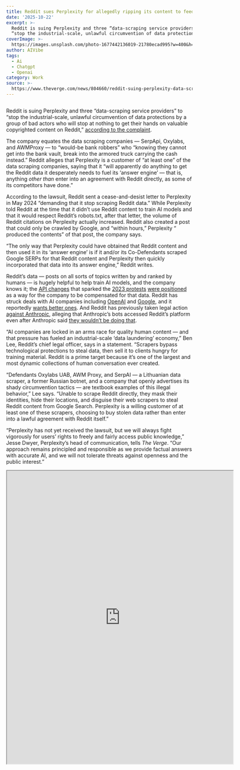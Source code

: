 ```yaml
---
title: Reddit sues Perplexity for allegedly ripping its content to feed AI
date: '2025-10-22'
excerpt: >-
  Reddit is suing Perplexity and three “data-scraping service providers” to
  “stop the industrial-scale, unlawful circumvention of data protections by a...
coverImage: >-
  https://images.unsplash.com/photo-1677442136019-21780ecad995?w=400&h=200&fit=crop&auto=format
author: AIVibe
tags:
  - Ai
  - Chatgpt
  - Openai
category: Work
source: >-
  https://www.theverge.com/news/804660/reddit-suing-perplexity-data-scrapers-ai-lawsuit
---
```


											

						
<figure>

<img alt="" data-caption="" data-portal-copyright="" data-has-syndication-rights="1" src="https://platform.theverge.com/wp-content/uploads/sites/2/2025/08/STK115_Reddit_01.jpg.webp?quality=90&#038;strip=all&#038;crop=0,0,100,100" />
	<figcaption>
		</figcaption>
</figure>
<p class="has-text-align-none">Reddit is suing Perplexity and three “data-scraping service providers” to “stop the industrial-scale, unlawful circumvention of data protections by a group of bad actors who will stop at nothing to get their hands on valuable copyrighted content on Reddit,” <a href="https://www.documentcloud.org/documents/26193527-reddit-v-serpapi-et-al/">according to the complaint</a>.</p>

<p class="has-text-align-none">The company equates the data scraping companies — SerpApi, Oxylabs, and AWMProxy — to “would-be bank robbers” who “knowing they cannot get into the bank vault, break into the armored truck carrying the cash instead.” Reddit alleges that Perplexity is a customer of “at least one” of the data scraping companies, saying that it “will apparently do anything to get the Reddit data it desperately needs to fuel its ‘answer engine’ — that is, anything <em>other than</em> enter into an agreement with Reddit directly, as some of its competitors have done.”</p>

<p class="has-text-align-none">According to the lawsuit, Reddit sent a cease-and-desist letter to Perplexity in May 2024 “demanding that it stop scraping Reddit data.” While Perplexity told Reddit at the time that it didn’t use Reddit content to train AI models and that it would respect Reddit’s robots.txt, after that letter, the volume of Reddit citations on Perplexity actually increased. Reddit also created a post that could only be crawled by Google, and “within hours,” Perplexity “ produced the contents” of that post, the company says.</p>

<p class="has-text-align-none">“The only way that Perplexity could have obtained that Reddit content and then used it in its ‘answer engine’ is if it and/or its Co-Defendants scraped Google SERPs for that Reddit content and Perplexity then quickly incorporated that data into its answer engine,” Reddit writes.</p>

<p class="has-text-align-none">Reddit’s data — posts on all sorts of topics written by and ranked by humans — is hugely helpful to help train AI models, and the company knows it; the <a href="https://www.theverge.com/2023/4/18/23688463/reddit-developer-api-terms-change-monetization-ai">API changes</a> that sparked the <a href="https://www.theverge.com/23779477/reddit-protest-blackouts-crushed">2023 protests</a> <a href="https://www.nytimes.com/2023/04/18/technology/reddit-ai-openai-google.html">were positioned</a> as a way for the company to be compensated for that data. Reddit has struck deals with AI companies including <a href="https://www.theverge.com/2024/5/16/24158529/reddit-openai-chatgpt-api-access-advertising">OpenAI</a> and <a href="https://www.theverge.com/2024/2/22/24080165/google-reddit-ai-training-data">Google</a>, and it reportedly <a href="https://www.theverge.com/news/780769/reddit-ai-google-new-deal">wants better ones</a>. And Reddit has previously taken legal action <a href="https://www.theverge.com/ai-artificial-intelligence/679768/reddit-sues-anthropic-alleging-its-bots-accessed-reddit-more-than-100000-times-since-last-july">against Anthropic</a>, alleging that Anthropic’s bots accessed Reddit’s platform even after Anthropic said <a href="https://www.theverge.com/2024/7/31/24210565/reddit-microsoft-anthropic-perplexity-pay-ai-search">they wouldn’t be doing that</a>.</p>

<p class="has-text-align-none">“AI companies are locked in an arms race for quality human content — and that pressure has fueled an industrial-scale ‘data laundering’ economy,” Ben Lee, Reddit’s chief legal officer, says in a statement. “Scrapers bypass technological protections to steal data, then sell it to clients hungry for training material. Reddit is a prime target because it’s one of the largest and most dynamic collections of human conversation ever created.</p>

<p class="has-text-align-none">“Defendants Oxylabs UAB, AWM Proxy, and SerpAI — a Lithuanian data scraper, a former Russian botnet, and a company that openly advertises its shady circumvention tactics — are textbook examples of this illegal behavior,” Lee says. “Unable to scrape Reddit directly, they mask their identities, hide their locations, and disguise their web scrapers to steal Reddit content from Google Search. Perplexity is a willing customer of at least one of these scrapers, choosing to buy stolen data rather than enter into a lawful agreement with Reddit itself.”</p>

<p class="has-text-align-none">“Perplexity has not yet received the lawsuit, but we will always fight vigorously for users’ rights to freely and fairly access public knowledge,” Jesse Dwyer, Perplexity’s head of communication, tells <em>The Verge</em>. “Our approach remains principled and responsible as we provide factual answers with accurate AI, and we will not tolerate threats against openness and the public interest.”</p>

<iframe src="https://embed.documentcloud.org/documents/26193527-reddit-v-serpapi-et-al/?embed=1" width="612" height="792" allow="fullscreen"></iframe>
						
									
